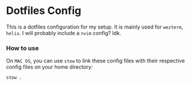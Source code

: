 # Dotfiles Config

This is a dotfiles configuration for my setup. It is mainly used for `wezterm`, `helix`.
I will probably include a `nvim` config? Idk.

### How to use

On `MAC OS`, you can use `stow` to link these config files with their respective
config files on your home directory:
```shell
stow .
```

